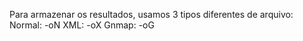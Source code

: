 Para armazenar os resultados, usamos 3 tipos diferentes de arquivo:
Normal: -oN
XML: -oX
Gnmap: -oG
